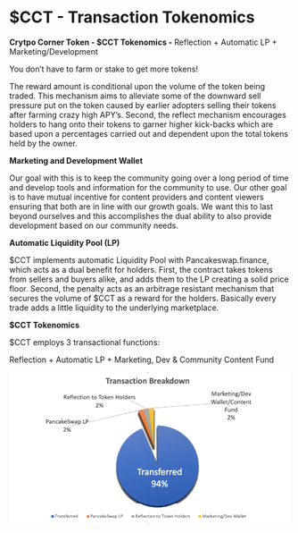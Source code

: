 # $CCT - Transaction Tokenomics

**Crytpo Corner Token - $CCT Tokenomics -** Reflection + Automatic LP + Marketing/Development

You don’t have to farm or stake to get more tokens!

The reward amount is conditional upon the volume of the token being traded. This mechanism aims to alleviate some of the downward sell pressure put on the token caused by earlier adopters selling their tokens after farming crazy high APY’s. Second, the reflect mechanism encourages holders to hang onto their tokens to garner higher kick-backs which are based upon a percentages carried out and dependent upon the total tokens held by the owner.

**Marketing and Development Wallet**

Our goal with this is to keep the community going over a long period of time and develop tools and information for the community to use. Our other goal is to have mutual incentive for content providers and content viewers ensuring that both are in line with our growth goals. We want this to last beyond ourselves and this accomplishes the dual ability to also provide development based on our community needs.

**Automatic Liquidity Pool (LP)**

$CCT implements automatic Liquidity Pool with Pancakeswap.finance, which acts as a dual benefit for holders. First, the contract takes tokens from sellers and buyers alike, and adds them to the LP creating a solid price floor. Second, the penalty acts as an arbitrage resistant mechanism that secures the volume of $CCT as a reward for the holders. Basically every trade adds a little liquidity to the underlying marketplace.                        &#x20;

**$CCT Tokenomics**

$CCT employs 3 transactional functions:

Reflection + Automatic LP + Marketing, Dev & Community Content Fund

![](../../../.gitbook/assets/Picture1.png)
